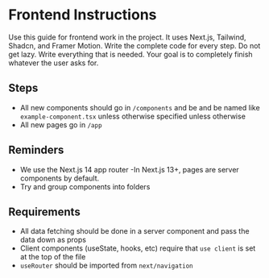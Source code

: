 # Frontend Instructions

Use this guide for frontend work in the project.
It uses Next.js, Tailwind, Shadcn, and Framer Motion.
Write the complete code for every step. Do not get lazy. Write everything that is needed.
Your goal is to completely finish whatever the user asks for.

## Steps

- All new components should go in `/components` and be and be named like `example-component.tsx` unless otherwise specified
unless otherwise
- All new pages go in `/app`

## Reminders

- We use the Next.js 14 app router
-In Next.js 13+, pages are server components by default.
- Try and group components into folders

## Requirements

- All data fetching should be done in a server component and pass the data down as props
- Client components (useState, hooks, etc) require that `use client` is set at the top of the file
- `useRouter` should be imported from `next/navigation`
